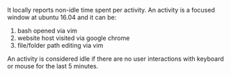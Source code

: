 It locally reports non-idle time spent per activity. An activity is a focused window at ubuntu 16.04 and it can be:

1. bash opened via vim
2. website host visited via google chrome
3. file/folder path editing via vim

An activity is considered idle if there are no user interactions with keyboard or mouse for the last 5 minutes.

